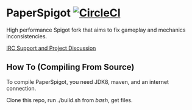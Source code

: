 PaperSpigot [![CircleCI](https://jenkins.astrocube.net/buildStatus/icon?job=GammaSpigot)](https://jenkins.astrocube.net/job/GammaSpigot/)
===========

High performance Spigot fork that aims to fix gameplay and mechanics inconsistencies.

[IRC Support and Project Discussion](http://irc.spi.gt/iris/?channels=PaperSpigot)


How To (Compiling From Source)
------
To compile PaperSpigot, you need JDK8, maven, and an internet connection.

Clone this repo, run ./build.sh from *bash*, get files.
